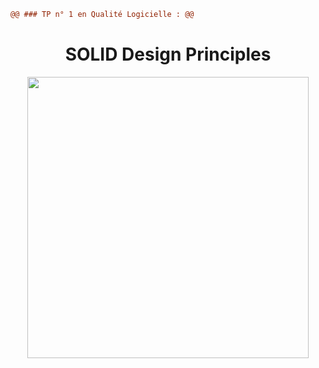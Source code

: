 ``` diff
@@ ### TP n° 1 en Qualité Logicielle : @@
```
<h1 align="center">
   SOLID Design Principles
</h1>

<p align="center">
   <img height=450 src="https://miro.medium.com/max/2000/1*EO-1GzcdEcaeDlMiP1btmg.jpeg">
</p>
